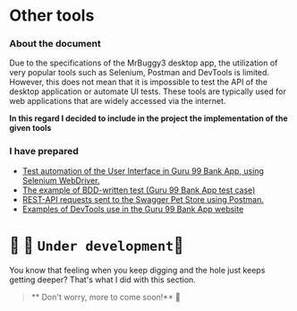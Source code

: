 # Other tools
### About the document
Due to the specifications of the MrBuggy3 desktop app, the utilization of very popular tools such as Selenium, Postman and DevTools is limited. 
However, this does not mean that it is impossible to test the API of the desktop application or automate UI tests. 
These tools are typically used for web applications that are widely accessed via the internet.

**In this regard I decided to include in the project the implementation of the given tools**

### I have prepared
* [Test automation of the User Interface in Guru 99 Bank App, using Selenium WebDriver.](https://github.com/MalfiRG/Project1/blob/main/Other-tools/Selenium.md)
* [The example of BDD-written test (Guru 99 Bank App test case)](https://github.com/MalfiRG/Project1/blob/main/Other-tools/BDD-TC.md)
* [REST-API requests sent to the Swagger Pet Store using Postman.](https://github.com/MalfiRG/Project1/blob/main/Other-tools/REST-API-Postman.md)
* [Examples of DevTools use in the Guru 99 Bank App website](https://github.com/MalfiRG/Project1/blob/main/Other-tools/DevTools.md)

# :construction_worker: :construction: `Under development`:construction:
You know that feeling when you keep digging and the hole just keeps getting deeper? That's what I did with this section.
> ** Don't worry, more to come soon!** :do_not_litter:
